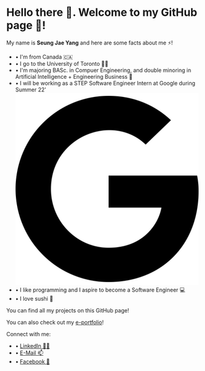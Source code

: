 # Hello there 👋. Welcome to my GitHub page 🚀!
My name is **Seung Jae Yang** and here are some facts about me ⚡!
* • I'm from Canada 🇨🇦
* • I go to the University of Toronto 👨‍🎓
* • I'm majoring BASc. in Compuer Engineering, and double minoring in Artificial Intelligence + Engineering Business 🔧
* • I will be working as a STEP Software Engineer Intern at Google during Summer 22' ![google](google.svg)
* • I like programming and I aspire to become a Software Engineer 💻
* • I love sushi 🍣

You can find all my projects on this GitHub page!

You can also check out my [e-portfolio](https://seungjae02.github.io/seungjae/)!

Connect with me:
* • [LinkedIn 🧑‍💼](https://www.linkedin.com/in/sj-yang/)
* • [E-Mail 📫](mailto:seungjae.yang@mail.utoronto.ca)
* • [Facebook 💬](https://www.facebook.com/jay.yang.752861/)



